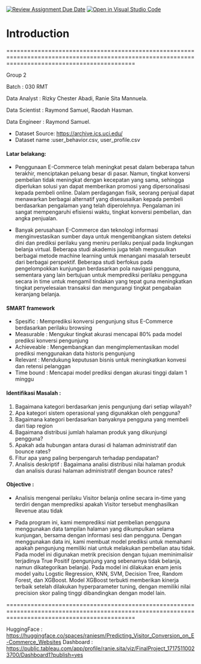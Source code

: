 [![Review Assignment Due Date](https://classroom.github.com/assets/deadline-readme-button-24ddc0f5d75046c5622901739e7c5dd533143b0c8e959d652212380cedb1ea36.svg)](https://classroom.github.com/a/uiI2_xo4)
[![Open in Visual Studio Code](https://classroom.github.com/assets/open-in-vscode-718a45dd9cf7e7f842a935f5ebbe5719a5e09af4491e668f4dbf3b35d5cca122.svg)](https://classroom.github.com/online_ide?assignment_repo_id=15220917&assignment_repo_type=AssignmentRepo)

# Introduction
=================================================================================================================================================

Group 2

Batch : 030 RMT

Data Analyst   : Rizky Chester Abadi, Ranie Sita Mannuela.

Data Scientist : Raymond Samuel, Raodah Hasman.

Data Engineer  : Raymond Samuel.

* Dataset Source: https://archive.ics.uci.edu/
* Dataset name  :user_behavior.csv, user_profile.csv

#### Latar belakang: 
* Penggunaan E-Commerce telah meningkat pesat dalam beberapa tahun terakhir, menciptakan peluang besar di pasar. Namun, tingkat konversi pembelian tidak meningkat dengan kecepatan yang sama, sehingga diperlukan solusi yan dapat memberikan promosi yang dipersonalisasi kepada pembeli online. Dalam perdagangan fisik, seorang penjual dapat menawarkan berbagai alternatif yang disesusaikan kepada pembeli berdasarkan pengalaman yang telah diperolehnya. Pengalaman ini sangat mempengaruhi efisiensi waktu, tingkat konversi pembelian, dan angka penjualan.

* Banyak perusahaan E-Commerce dan teknologi informasi menginvestasikan sumber daya untuk mengembangkan sistem deteksi dini dan prediksi perilaku yang meniru perilaku penjual pada lingkungan belanja virtual. Beberapa studi akademis juga telah mengusulkan berbagai metode machine learning untuk menangani  masalah terseubt dari berbagai perspektif. Beberapa studi berfokus pada pengelompokkan kunjungan berdasarkan pola navigasi pengguna, sementara yang lain bertujuan untuk memprediksi perilaku pengguna secara in time untuk mengamil tindakan yang tepat guna meningkatkan tingkat penyelesaian transaksi dan mengurangi tingkat pengabaian keranjang belanja.


#### SMART framework
* Spesific      : Memprediksi konversi pengunjung situs E-Commerce berdasarkan perilaku browsing
* Measurable    : Mengukur tingkat akurasi mencapai 80% pada model prediksi konversi pengunjung
* Achieveable   : Mengembangkan dan mengimplementasikan model prediksi menggunakan data historis pengunjung
* Relevant      : Mendukung keputusan bisnis untuk meningkatkan konvesi dan retensi pelanggan
* Time bound    : Mencapai model prediksi dengan akurasi tinggi dalam 1 minggu

#### Identifikasi Masalah :
1. Bagaimana kategori berdasarkan jenis pengunjung dari setiap wilayah?
2. Apa kategori sistem operasional yang digunakkan oleh pengguna?
3. Bagaimana kategori berdasarkan banyaknya pengguna yang membeli dari tiap region
4. Bagaimana distribusi jumlah halaman produk yang dikunjungi pengguna?
5. Apakah ada hubungan antara durasi di halaman administratif dan bounce rates?
6. Fitur apa yang paling berpengaruh terhadap pendapatan?
7. Analisis deskriptif : Bagaimana analisi distribusi nilai halaman produk dan analisis durasi halaman administratif dengan bounce rates?



#### Objective     : 
* Analisis mengenai perilaku Visitor belanja online secara in-time yang terdiri dengan memprediksi apakah Visitor tersebut menghasilkan Revenue atau tidak

* Pada program ini, kami memprediksi niat pembelian pengguna menggunakan data tampilan halaman yang dikumpulkan selama kunjungan, bersama dengan informasi sesi dan pengguna. Dengan menggunakan data ini, kami membuat model prediksi untuk memahami apakah pengunjung memiliki niat untuk melakukan pembelian atau tidak. Pada model ini digunakan metrik precision dengan tujuan meminimalisir terjadinya True Positif (pengunjung yang sebenarnya tidak belanja, namun dikategorikan belanja). Pada model ini dilakukan enam jenis model yaitu Logstic Regression, KNN, SVM, Decision Tree, Random Forest, dan XGBoost. Model XGBoost terbukti memberikan kinerja terbaik setelah dilakukan hyperparameter tuning, dengan memiliki nilai precision skor paling tinggi dibandingkan dengan model lain.

=================================================================================================================================================

HuggingFace : https://huggingface.co/spaces/raniesm/Predicting_Visitor_Conversion_on_E-Commerce_Websites
Dashboard : https://public.tableau.com/app/profile/ranie.sita/viz/FinalProject_17175110023700/Dashboard1?publish=yes
